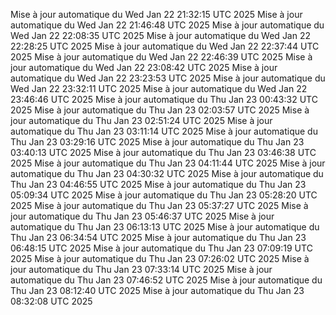 Mise à jour automatique du Wed Jan 22 21:32:15 UTC 2025
Mise à jour automatique du Wed Jan 22 21:46:48 UTC 2025
Mise à jour automatique du Wed Jan 22 22:08:35 UTC 2025
Mise à jour automatique du Wed Jan 22 22:28:25 UTC 2025
Mise à jour automatique du Wed Jan 22 22:37:44 UTC 2025
Mise à jour automatique du Wed Jan 22 22:46:39 UTC 2025
Mise à jour automatique du Wed Jan 22 23:08:42 UTC 2025
Mise à jour automatique du Wed Jan 22 23:23:53 UTC 2025
Mise à jour automatique du Wed Jan 22 23:32:11 UTC 2025
Mise à jour automatique du Wed Jan 22 23:46:46 UTC 2025
Mise à jour automatique du Thu Jan 23 00:43:32 UTC 2025
Mise à jour automatique du Thu Jan 23 02:03:57 UTC 2025
Mise à jour automatique du Thu Jan 23 02:51:24 UTC 2025
Mise à jour automatique du Thu Jan 23 03:11:14 UTC 2025
Mise à jour automatique du Thu Jan 23 03:29:16 UTC 2025
Mise à jour automatique du Thu Jan 23 03:40:13 UTC 2025
Mise à jour automatique du Thu Jan 23 03:46:38 UTC 2025
Mise à jour automatique du Thu Jan 23 04:11:44 UTC 2025
Mise à jour automatique du Thu Jan 23 04:30:32 UTC 2025
Mise à jour automatique du Thu Jan 23 04:46:55 UTC 2025
Mise à jour automatique du Thu Jan 23 05:09:34 UTC 2025
Mise à jour automatique du Thu Jan 23 05:28:20 UTC 2025
Mise à jour automatique du Thu Jan 23 05:37:27 UTC 2025
Mise à jour automatique du Thu Jan 23 05:46:37 UTC 2025
Mise à jour automatique du Thu Jan 23 06:13:13 UTC 2025
Mise à jour automatique du Thu Jan 23 06:34:54 UTC 2025
Mise à jour automatique du Thu Jan 23 06:48:15 UTC 2025
Mise à jour automatique du Thu Jan 23 07:09:19 UTC 2025
Mise à jour automatique du Thu Jan 23 07:26:02 UTC 2025
Mise à jour automatique du Thu Jan 23 07:33:14 UTC 2025
Mise à jour automatique du Thu Jan 23 07:46:52 UTC 2025
Mise à jour automatique du Thu Jan 23 08:12:40 UTC 2025
Mise à jour automatique du Thu Jan 23 08:32:08 UTC 2025
